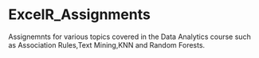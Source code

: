 # ExcelR_Assignments

Assignemnts for various topics covered in the Data Analytics course such as Association Rules,Text Mining,KNN and Random Forests. 
